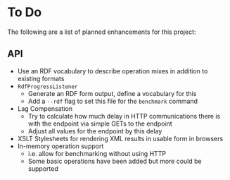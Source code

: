 # To Do

The following are a list of planned enhancements for this project:

## API

- Use an RDF vocabulary to describe operation mixes in addition to existing formats
- `RdfProgressListener`
    - Generate an RDF form output, define a vocabulary for this
    - Add a `--rdf` flag to set this file for the `benchmark` command
- Lag Compensation
    - Try to calculate how much delay in HTTP communications there is with the endpoint via simple GETs to the endpoint
    - Adjust all values for the endpoint by this delay
- XSLT Stylesheets for rendering XML results in usable form in browsers
- In-memory operation support
    - i.e. allow for benchmarking without using HTTP
    - Some basic operations have been added but more could be supported